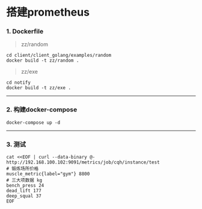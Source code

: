 # 搭建prometheus
### 1. Dockerfile ###
> zz/random 
    
````
cd client/client_golang/examples/random
docker build -t zz/random .
````

> zz/exe
````
cd notify
docker build -t zz/exe .
````
***
### 2. 构建docker-compose ### 
````
docker-compose up -d
````
***
### 3. 测试 ### 
````
cat <<EOF | curl --data-binary @- http://192.168.100.102:9091/metrics/job/cqh/instance/test
# 锻炼场所价格
muscle_metric{label="gym"} 8800
# 三大项数据 kg
bench_press 24
dead_lift 177
deep_squal 37
EOF
````